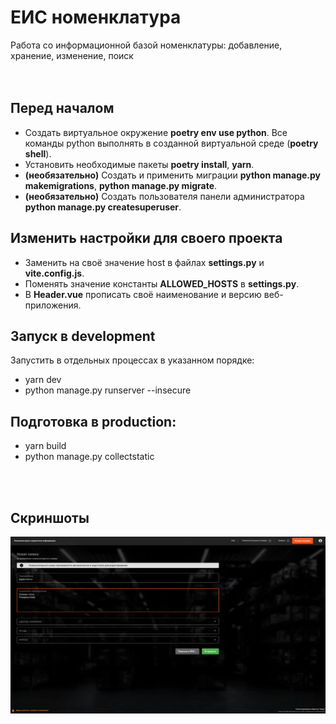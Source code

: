 # ЕИС номенклатура

Работа со информационной базой номенклатуры: добавление, хранение, изменение, поиск
<br />
<br />
<br />
## Перед началом

- Создать виртуальное окружение **poetry env use python**. Все команды python выполнять в созданной виртуальной среде (**poetry shell**).
- Установить необходимые пакеты **poetry install**, **yarn**.
- __(необязательно)__ Создать и применить миграции **python manage.py makemigrations**, **python manage.py migrate**.
- __(необязательно)__ Создать пользователя панели администратора **python manage.py createsuperuser**.

## Изменить настройки для своего проекта

- Заменить на своё значение host в файлах __settings.py__ и __vite.config.js__.
- Поменять значение константы **ALLOWED_HOSTS** в __settings.py__.
- В __Header.vue__ прописать своё наименование и версию веб-приложения.

## Запуск в development

Запустить в отдельных процессах в указанном порядке:

- yarn dev
- python manage.py runserver --insecure

## Подготовка в production:

- yarn build
- python manage.py collectstatic

<br />
<br />

## Скриншоты

![Страница создания заявки](/readme/Screenshot_01.png)
